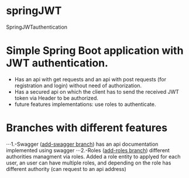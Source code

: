 # springJWT
SpringJWTauthentication

# Simple Spring Boot application with JWT authentication. 
- Has an api with get requests and an api with post requests (for registration and login) without need of authorization.
- Has a secured api on which the client has to send the received JWT token via Header to be authorized.
- future features implementations: use roles to authenticate.

# Branches with different features

  ⋅⋅⋅1.-Swagger ([add-swagger branch](https://github.com/hodeiez/springJWT/tree/add-swagger)) has an api documentation implemented using swagger
  ⋅⋅⋅2.-Roles ([add-roles branch](https://github.com/hodeiez/springJWT/tree/add-roles)) different authorities managment via roles. Added a role entity to applyed for each user, an user can have multiple roles, and depending on the role has different authority (can request to an api address)

